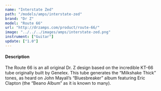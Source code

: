 ```yaml
---
name: "Interstate Zed"
path: "/models/amps/interstate-zed"
brand: "Dr Z"
model: "Route 66"
url: "http://drzamps.com/product/route-66/"
image: "../../../images/amps/interstate-zed.png"
instrument: ["Guitar"]
update: ["1.0"]
---
```

#### Description
The Route 66 is an all original Dr. Z design based on the incredible KT-66 tube originally built by Genelex. This tube generates the “Milkshake Thick” tones, as heard on John Mayall’s “Bluesbreaker” album featuring Eric Clapton (the “Beano Album” as it is known to many).